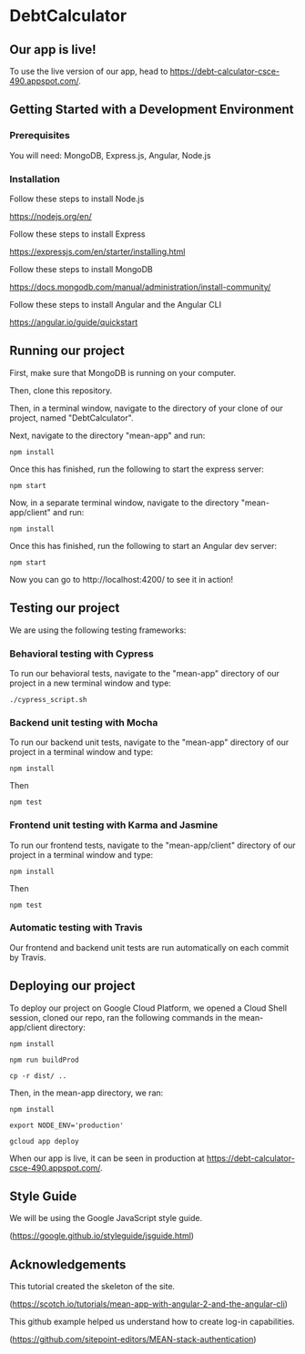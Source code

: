 # DebtCalculator

## Our app is live!

To use the live version of our app, head to https://debt-calculator-csce-490.appspot.com/.

## Getting Started with a Development Environment

### Prerequisites

You will need: MongoDB, Express.js, Angular, Node.js

### Installation

Follow these steps to install Node.js

https://nodejs.org/en/

Follow these steps to install Express

https://expressjs.com/en/starter/installing.html

Follow these steps to install MongoDB

https://docs.mongodb.com/manual/administration/install-community/

Follow these steps to install Angular and the Angular CLI

https://angular.io/guide/quickstart

## Running our project

First, make sure that MongoDB is running on your computer.

Then, clone this repository.

Then, in a terminal window, navigate to the directory of your clone of our project, named "DebtCalculator".

Next, navigate to the directory "mean-app" and run:
```
npm install
```
Once this has finished, run the following to start the express server:
```
npm start
```
Now, in a separate terminal window, navigate to the directory "mean-app/client" and run:
```
npm install
```
Once this has finished, run the following to start an Angular dev server:
```
npm start
```
Now you can go to http://localhost:4200/ to see it in action!

## Testing our project

We are using the following testing frameworks:

### Behavioral testing with Cypress

To run our behavioral tests, navigate to the "mean-app" directory of our project in a new terminal window and type:
```
./cypress_script.sh
```

### Backend unit testing with Mocha

To run our backend unit tests, navigate to the "mean-app" directory of our project in a terminal window and type:
```
npm install
```
Then
```
npm test
```

### Frontend unit testing with Karma and Jasmine

To run our frontend tests, navigate to the "mean-app/client" directory of our project in a terminal window and type:
```
npm install
```
Then
```
npm test
```

### Automatic testing with Travis

Our frontend and backend unit tests are run automatically on each commit by Travis.

## Deploying our project

To deploy our project on Google Cloud Platform, we opened a Cloud Shell session, cloned our repo, ran the following commands in the mean-app/client directory:
```
npm install
```
```
npm run buildProd
```
```
cp -r dist/ ..
```
Then, in the mean-app directory, we ran:
```
npm install
```
```
export NODE_ENV='production'
```
```
gcloud app deploy
```
When our app is live, it can be seen in production at https://debt-calculator-csce-490.appspot.com/.

## Style Guide

We will be using the Google JavaScript style guide.

(https://google.github.io/styleguide/jsguide.html)

## Acknowledgements

This tutorial created the skeleton of the site.

(https://scotch.io/tutorials/mean-app-with-angular-2-and-the-angular-cli)

This github example helped us understand how to create log-in capabilities.

(https://github.com/sitepoint-editors/MEAN-stack-authentication)
